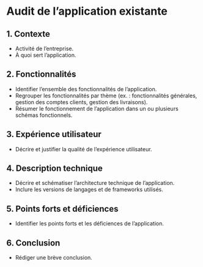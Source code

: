 
# Audit de l’application existante

## 1. Contexte

- Activité de l’entreprise.
- À quoi sert l’application.

## 2. Fonctionnalités

- Identifier l’ensemble des fonctionnalités de l’application.
- Regrouper les fonctionnalités par thème (ex. : fonctionnalités générales, gestion des comptes clients, gestion des livraisons).
- Résumer le fonctionnement de l’application dans un ou plusieurs schémas fonctionnels.

## 3. Expérience utilisateur

- Décrire et justifier la qualité de l’expérience utilisateur.

## 4. Description technique

- Décrire et schématiser l’architecture technique de l’application.
- Inclure les versions de langages et de frameworks utilisés.

## 5. Points forts et déficiences

- Identifier les points forts et les déficiences de l’application.

## 6. Conclusion

- Rédiger une brève conclusion.
